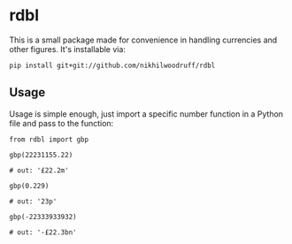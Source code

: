 # rdbl

This is a small package made for convenience in handling currencies and other figures. It's installable via:

```console
pip install git+git://github.com/nikhilwoodruff/rdbl
```

## Usage

Usage is simple enough, just import a specific number function in a Python file and pass to the function:

```
from rdbl import gbp

gbp(22231155.22)

# out: '£22.2m'

gbp(0.229)

# out: '23p'

gbp(-22333933932)

# out: '-£22.3bn'